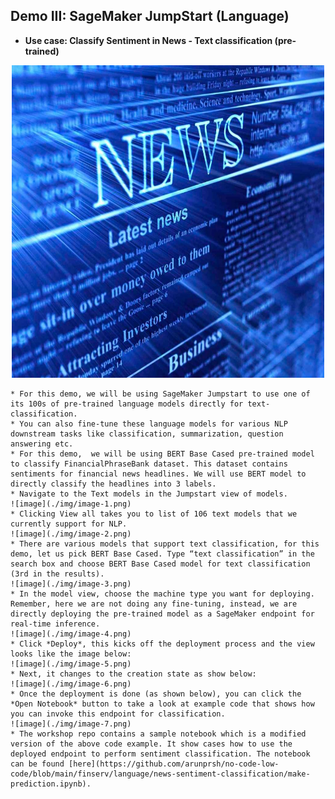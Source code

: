 ## Demo III: SageMaker JumpStart (Language)

* **Use case: Classify Sentiment in News - Text classification (pre-trained)**
<p align="center"><img width="500" height="500" src="./img/news.png"></p>

    * For this demo, we will be using SageMaker Jumpstart to use one of its 100s of pre-trained language models directly for text-classification. 
    * You can also fine-tune these language models for various NLP downstream tasks like classification, summarization, question answering etc.
    * For this demo,  we will be using BERT Base Cased pre-trained model to classify FinancialPhraseBank dataset. This dataset contains sentiments for financial news headlines. We will use BERT model to directly classify the headlines into 3 labels.
    * Navigate to the Text models in the Jumpstart view of models.
    ![image](./img/image-1.png)
    * Clicking View all takes you to list of 106 text models that we currently support for NLP.
    ![image](./img/image-2.png)
    * There are various models that support text classification, for this demo, let us pick BERT Base Cased. Type “text classification” in the search box and choose BERT Base Cased model for text classification (3rd in the results).
    ![image](./img/image-3.png)
    * In the model view, choose the machine type you want for deploying. Remember, here we are not doing any fine-tuning, instead, we are directly deploying the pre-trained model as a SageMaker endpoint for real-time inference.
    ![image](./img/image-4.png)
    * Click *Deploy*, this kicks off the deployment process and the view looks like the image below:
    ![image](./img/image-5.png)
    * Next, it changes to the creation state as show below:
    ![image](./img/image-6.png)
    * Once the deployment is done (as shown below), you can click the *Open Notebook* button to take a look at example code that shows how you can invoke this endpoint for classification.
    ![image](./img/image-7.png)
    * The workshop repo contains a sample notebook which is a modified version of the above code example. It show cases how to use the deployed endpoint to perform sentiment classification. The notebook can be found [here](https://github.com/arunprsh/no-code-low-code/blob/main/finserv/language/news-sentiment-classification/make-prediction.ipynb).

